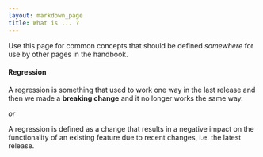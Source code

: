 ```yaml
---
layout: markdown_page
title: What is ... ?
---
```


Use this page for common concepts that should be defined _somewhere_ for use by other pages in the handbook.


#### Regression

A regression is something that used to work one way in the last release and
then we made a **breaking change** and it no longer works the same way.

_or_

A regression is defined as a change that results in a negative impact on the functionality of an existing feature due to recent changes, i.e. the latest release.
